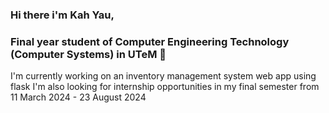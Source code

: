 ### Hi there i'm Kah Yau, 
### Final year student of Computer Engineering Technology (Computer Systems) in UTeM 👋






 I'm currently working on an inventory management system web app using flask 
 I'm also looking for internship opportunities in my final semester from 11 March 2024 - 23 August 2024



